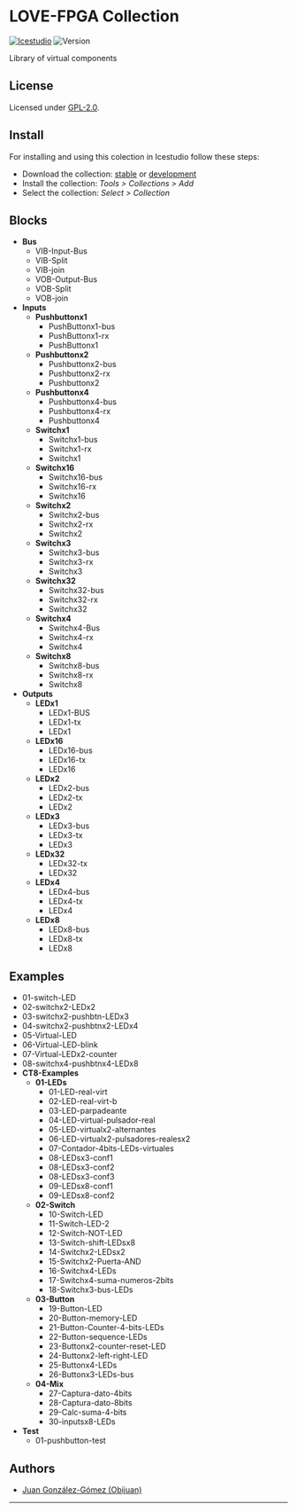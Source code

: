 

# LOVE-FPGA Collection

[![Icestudio][icestudio-image]][icestudio-url]
![Version][version-image]


Library of virtual components


## License

Licensed under [GPL-2.0](https://opensource.org/licenses/GPL-2.0).

## Install

For installing and using this colection in Icestudio follow these steps:

* Download the collection: [stable](https://github.com/FPGAwars/LOVE-FPGA-Collection/archive/refs/tags/v0.2.0.zip) or [development](https://github.com/FPGAwars/LOVE-FPGA-Collection/archive/refs/heads/master.zip)
* Install the collection: *Tools > Collections > Add*
* Select the collection: *Select > Collection*


## Blocks
* **Bus**
  * VIB-Input-Bus
  * VIB-Split
  * VIB-join
  * VOB-Output-Bus
  * VOB-Split
  * VOB-join
* **Inputs**
  * **Pushbuttonx1**
    * PushButtonx1-bus
    * PushButtonx1-rx
    * PushButtonx1
  * **Pushbuttonx2**
    * Pushbuttonx2-bus
    * Pushbuttonx2-rx
    * Pushbuttonx2
  * **Pushbuttonx4**
    * Pushbuttonx4-bus
    * Pushbuttonx4-rx
    * Pushbuttonx4
  * **Switchx1**
    * Switchx1-bus
    * Switchx1-rx
    * Switchx1
  * **Switchx16**
    * Switchx16-bus
    * Switchx16-rx
    * Switchx16
  * **Switchx2**
    * Switchx2-bus
    * Switchx2-rx
    * Switchx2
  * **Switchx3**
    * Switchx3-bus
    * Switchx3-rx
    * Switchx3
  * **Switchx32**
    * Switchx32-bus
    * Switchx32-rx
    * Switchx32
  * **Switchx4**
    * Switchx4-Bus
    * Switchx4-rx
    * Switchx4
  * **Switchx8**
    * Switchx8-bus
    * Switchx8-rx
    * Switchx8
* **Outputs**
  * **LEDx1**
    * LEDx1-BUS
    * LEDx1-tx
    * LEDx1
  * **LEDx16**
    * LEDx16-bus
    * LEDx16-tx
    * LEDx16
  * **LEDx2**
    * LEDx2-bus
    * LEDx2-tx
    * LEDx2
  * **LEDx3**
    * LEDx3-bus
    * LEDx3-tx
    * LEDx3
  * **LEDx32**
    * LEDx32-tx
    * LEDx32
  * **LEDx4**
    * LEDx4-bus
    * LEDx4-tx
    * LEDx4
  * **LEDx8**
    * LEDx8-bus
    * LEDx8-tx
    * LEDx8

## Examples
* 01-switch-LED
* 02-switchx2-LEDx2
* 03-switchx2-pushbtn-LEDx3
* 04-switchx2-pushbtnx2-LEDx4
* 05-Virtual-LED
* 06-Virtual-LED-blink
* 07-Virtual-LEDx2-counter
* 08-switchx4-pushbtnx4-LEDx8
* **CT8-Examples**
  * **01-LEDs**
    * 01-LED-real-virt
    * 02-LED-real-virt-b
    * 03-LED-parpadeante
    * 04-LED-virtual-pulsador-real
    * 05-LED-virtualx2-alternantes
    * 06-LED-virtualx2-pulsadores-realesx2
    * 07-Contador-4bits-LEDs-virtuales
    * 08-LEDsx3-conf1
    * 08-LEDsx3-conf2
    * 08-LEDsx3-conf3
    * 09-LEDsx8-conf1
    * 09-LEDsx8-conf2
  * **02-Switch**
    * 10-Switch-LED
    * 11-Switch-LED-2
    * 12-Switch-NOT-LED
    * 13-Switch-shift-LEDsx8
    * 14-Switchx2-LEDsx2
    * 15-Switchx2-Puerta-AND
    * 16-Switchx4-LEDs
    * 17-Switchx4-suma-numeros-2bits
    * 18-Switchx3-bus-LEDs
  * **03-Button**
    * 19-Button-LED
    * 20-Button-memory-LED
    * 21-Button-Counter-4-bits-LEDs
    * 22-Button-sequence-LEDs
    * 23-Buttonx2-counter-reset-LED
    * 24-Buttonx2-left-right-LED
    * 25-Buttonx4-LEDs
    * 26-Buttonx3-LEDs-bus
  * **04-Mix**
    * 27-Captura-dato-4bits
    * 28-Captura-dato-8bits
    * 29-Calc-suma-4-bits
    * 30-inputsx8-LEDs
* **Test**
  * 01-pushbutton-test

## Authors
* [Juan González-Gómez (Obijuan)](https://github.com/Obijuan)



-------


<!-- Badges -->
[icestudio-image]: https://img.shields.io/badge/collection-icestudio-blue.svg
[icestudio-url]: https://github.com/FPGAwars/icestudio
[version-image]: https://img.shields.io/badge/version-v0.1.0-orange.svg
